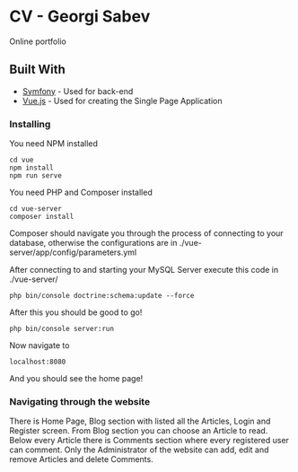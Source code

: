 # CV - Georgi Sabev

Online portfolio

## Built With

* [Symfony](https://symfony.com/) - Used for back-end
* [Vue.js](https://vuejs.org/) - Used for creating the Single Page Application


### Installing

You need NPM installed 
```
cd vue
npm install
npm run serve
```

You need PHP and Composer installed

```
cd vue-server
composer install
```

Composer should navigate you through the process of connecting to your database, otherwise
the configurations are in ./vue-server/app/config/parameters.yml

After connecting to and starting your MySQL Server execute this code in ./vue-server/
```
php bin/console doctrine:schema:update --force
```
After this you should be good to go!
```
php bin/console server:run
```
Now navigate to
```
localhost:8080
```
And you should see the home page!


### Navigating through the website

There is Home Page, Blog section with listed all the Articles, Login and Register screen.
From Blog section you can choose an Article to read. Below every Article there is Comments section where every registered user can comment.
Only the Administrator of the website can add, edit and remove Articles and delete Comments.
